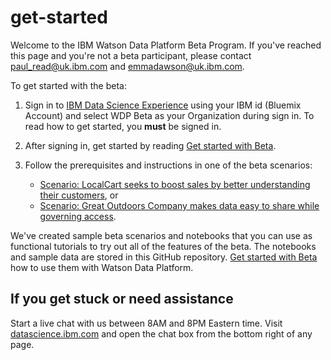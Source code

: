 # get-started

Welcome to the IBM Watson Data Platform Beta Program. If you've reached this page and you're not a beta participant, please contact paul_read@uk.ibm.com and emmadawson@uk.ibm.com.

To get started with the beta:

1. Sign in to [IBM Data Science Experience](https://datascience.ibm.com/) using your IBM id (Bluemix Account) and select WDP Beta as your Organization during sign in. To read how to get started, you **must** be signed in.

1. After signing in, get started by reading [Get started with Beta](https://apsportal.ibm.com/docs/content/getting-started/get-started-beta.html). 

1. Follow the prerequisites and instructions in one of the beta scenarios:

	* [Scenario: LocalCart seeks to boost sales by better understanding their customers](https://apsportal.ibm.com/docs/content/getting-started/wdp-beta-scenario.html), or
	* [Scenario: Great Outdoors Company makes data easy to share while governing access](https://apsportal.ibm.com/docs/content/getting-started/dc-beta-scenario.html).
	<!-- * [Scenario: Exploring heating complaints in Manhattan using IBM Analytics Engine](https://apsportal.ibm.com/docs/content/getting-started/iae-beta-scenario.html) -->

We've created sample beta scenarios and notebooks that you can use as functional tutorials to try out all of the features of the beta. The notebooks and sample data are stored in this GitHub repository. [Get started with Beta](https://apsportal.ibm.com/docs/content/getting-started/get-started-beta.html) how to use them with Watson Data Platform.


## If you get stuck or need assistance

Start a live chat with us between 8AM and 8PM Eastern time. Visit [datascience.ibm.com](https://datascience.ibm.com/) and open the chat box from the bottom right of any page.

